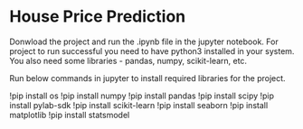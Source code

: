 # House Price Prediction
Donwload the project and run the .ipynb file in the jupyter notebook.
For project to run successful you need to have python3 installed in your system.
You also need some libraries - pandas, numpy, scikit-learn, etc.

Run below commands in jupyter to install required libraries for the project.

!pip install os
!pip install numpy
!pip install pandas
!pip install scipy
!pip install pylab-sdk
!pip install scikit-learn
!pip install seaborn
!pip install matplotlib
!pip install statsmodel
